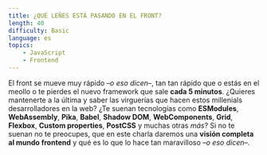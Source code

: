 ```yaml
---
title: ¿QUÉ LEÑES ESTÁ PASANDO EN EL FRONT?
length: 40
difficulty: Basic
language: es
topics:
    - JavaScript
    - Frontend
---
```


El front se mueve muy rápido –_o eso dicen_–, tan tan rápido que o estás en el meollo o te pierdes el nuevo framework que sale **cada 5 minutos**. ¿Quieres mantenerte a la última y saber las virguerías que hacen estos millenials desarrolladores en la web? ¿Te suenan tecnologías como **ESModules**, **WebAssembly**, **Pika**, **Babel**, **Shadow DOM**, **WebComponents**, **Grid**, **Flexbox**, **Custom properties**, **PostCSS** y muchas otras _más_? Si no te suenan no te preocupes, que en este charla daremos una **visión completa al mundo frontend** y qué es lo que lo hace tan maravilloso –_o eso dicen_–.
